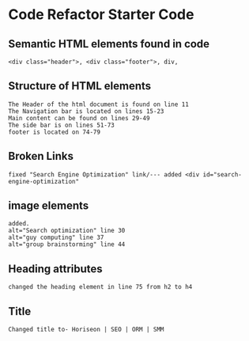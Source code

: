 # Code Refactor Starter Code

## Semantic HTML elements found in code
    <div class="header">, <div class="footer">, div,

## Structure of HTML elements
    The Header of the html document is found on line 11
    The Navigation bar is located on lines 15-23
    Main content can be found on lines 29-49
    The side bar is on lines 51-73
    footer is located on 74-79

## Broken Links
    fixed "Search Engine Optimization" link/--- added <div id="search-engine-optimization"

## image elements
    added. 
    alt="Search optimization" line 30
    alt="guy computing" line 37
    alt="group brainstorming" line 44

## Heading attributes
    changed the heading element in line 75 from h2 to h4

## Title
    Changed title to- Horiseon | SEO | ORM | SMM
